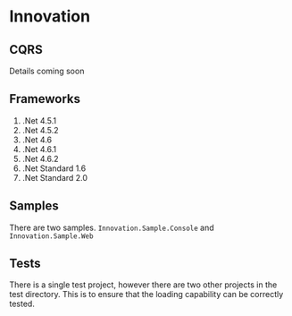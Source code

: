 # Innovation

## CQRS 
Details coming soon

## Frameworks

1. .Net 4.5.1
2. .Net 4.5.2
3. .Net 4.6
4. .Net 4.6.1
5. .Net 4.6.2
6. .Net Standard 1.6
7. .Net Standard 2.0

## Samples

There are two samples. `Innovation.Sample.Console` and `Innovation.Sample.Web`

## Tests

There is a single test project, however there are two other projects in the test directory.
This is to ensure that the loading capability can be correctly tested.

